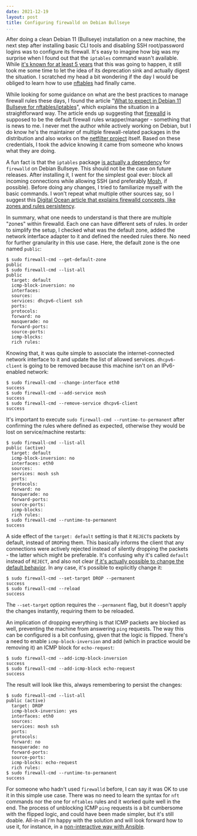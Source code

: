 ```yaml
---
date: 2021-12-19
layout: post
title: Configuring firewalld on Debian Bullseye
...
```


After doing a clean Debian 11 (Bullseye) installation on a new machine, the next step after installing basic CLI tools and disabling SSH root/password logins was to configure its firewall. It's easy to imagine how big was my surprise when I found out that the `iptables` command wasn't available. While [it's known for at least 5 years][iptables-successor] that this was going to happen, it still took me some time to let the idea of its deprecation sink and actually digest the situation. I scratched my head a bit wondering if the day I would be obliged to learn how to use [nftables][nftables] had finally came.

While looking for some guidance on what are the best practices to manage firewall rules these days, I found the article "[What to expect in Debian 11 Bullseye for nftables/iptables][netfilter-bullseye]", which explains the situation in a straightforward way. The article ends up suggesting that [firewalld][firewalld] is supposed to be the default firewall rules wrapper/manager - something that is news to me. I never met the author while actively working on Debian, but I do know he's the maintainer of multiple firewall-related packages in the distribution and also works on the [netfilter project][netfilter] itself. Based on these credentials, I took the advice knowing it came from someone who knows what they are doing.

A fun fact is that the `iptables` package [is actually a dependency][firewalld-debian] for `firewalld` on Debian Bullseye. This should not be the case on future releases. After installing it, I went for the simplest goal ever: block all incoming connections while allowing SSH (and preferably [Mosh][mosh], if possible). Before doing any changes, I tried to familiarize myself with the basic commands. I won't repeat what multiple other sources say, so I suggest this [Digital Ocean article that explains firewalld concepts, like zones and rules persistency][firewalld-digitalocean].

In summary, what one needs to understand is that there are multiple "zones" within firewalld. Each one can have different sets of rules. In order to simplify the setup, I checked what was the default zone, added the network interface adapter to it and defined the needed rules there. No need for further granularity in this use case. Here, the default zone is the one named `public`:

```
$ sudo firewall-cmd --get-default-zone
public
$ sudo firewall-cmd --list-all
public
  target: default
  icmp-block-inversion: no
  interfaces:
  sources:
  services: dhcpv6-client ssh
  ports:
  protocols:
  forward: no
  masquerade: no
  forward-ports:
  source-ports:
  icmp-blocks:
  rich rules:
```

Knowing that, it was quite simple to associate the internet-connected network interface to it and update the list of allowed services. `dhcpv6-client` is going to be removed because this machine isn't on an IPv6-enabled network:

```
$ sudo firewall-cmd --change-interface eth0
success
$ sudo firewall-cmd --add-service mosh
success
$ sudo firewall-cmd --remove-service dhcpv6-client
success
```

It's important to execute `sudo firewall-cmd --runtime-to-permanent` after confirming the rules where defined as expected, otherwise they would be lost on service/machine restarts:

```
$ sudo firewall-cmd --list-all
public (active)
  target: default
  icmp-block-inversion: no
  interfaces: eth0
  sources:
  services: mosh ssh
  ports:
  protocols:
  forward: no
  masquerade: no
  forward-ports:
  source-ports:
  icmp-blocks:
  rich rules:
$ sudo firewall-cmd --runtime-to-permanent
success
```

A side effect of the `target: default` setting is that it `REJECT`s packets by default, instead of `DROP`ing them. This basically informs the client that any connections were actively rejected instead of silently dropping the packets - the latter which might be preferable. It's confusing why it's called `default` instead of `REJECT`, and also not clear [if it's actually possible to change the default behavior][firewalld-putorius]. In any case, it's possible to explicitly change it:

```
$ sudo firewall-cmd --set-target DROP --permanent
success
$ sudo firewall-cmd --reload
success
```

The `--set-target` option requires the `--permanent` flag, but it doesn't apply the changes instantly, requiring them to be reloaded.

An implication of dropping everything is that ICMP packets are blocked as well, preventing the machine from answering `ping` requests. The way this can be configured is a bit confusing, given that the logic is flipped. There's a need to enable `icmp-block-inversion` and add (which in practice would be removing it) an ICMP block for `echo-request`:

```
$ sudo firewall-cmd --add-icmp-block-inversion
success
$ sudo firewall-cmd --add-icmp-block echo-request
success
```

The result will look like this, always remembering to persist the changes:

```
$ sudo firewall-cmd --list-all
public (active)
  target: DROP
  icmp-block-inversion: yes
  interfaces: eth0
  sources:
  services: mosh ssh
  ports:
  protocols:
  forward: no
  masquerade: no
  forward-ports:
  source-ports:
  icmp-blocks: echo-request
  rich rules:
$ sudo firewall-cmd --runtime-to-permanent
success
```

For someone who hadn't used `firewalld` before, I can say it was OK to use it in this simple use case. There was no need to learn the syntax for `nft` commands nor the one for `nftables` rules and it worked quite well in the end. The process of unblocking ICMP `ping` requests is a bit cumbersome with the flipped logic, and could have been made simpler, but it's still doable. All-in-all I'm happy with the solution and will look forward how to use it, for instance, in a [non-interactive way with Ansible][firewalld-ansible].

[firewalld-ansible]: https://docs.ansible.com/ansible/latest/collections/ansible/posix/firewalld_module.html
[firewalld-debian]: https://packages.debian.org/bullseye/firewalld
[firewalld-digitalocean]: https://www.digitalocean.com/community/tutorials/how-to-set-up-a-firewall-using-firewalld-on-centos-8
[firewalld-putorius]: https://www.putorius.net/introduction-to-firewalld-basics.html#firewalld-targets
[firewalld]: https://firewalld.org/
[iptables-successor]: https://developers.redhat.com/blog/2016/10/28/what-comes-after-iptables-its-successor-of-course-nftables
[mosh]: https://mosh.org/
[netfilter-bullseye]: https://ral-arturo.org/2019/10/14/debian-netfilter.html
[netfilter]: https://www.netfilter.org/
[nftables]: https://netfilter.org/projects/nftables/
